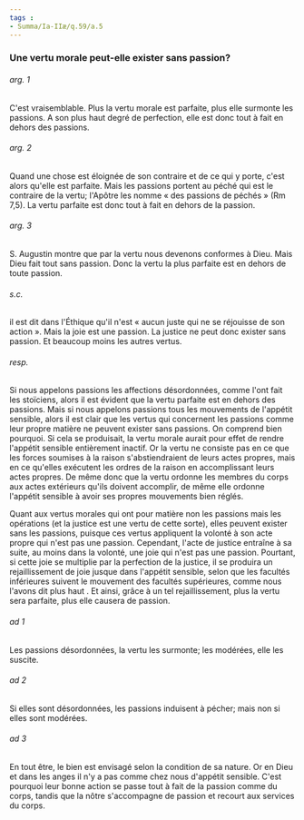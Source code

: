 ```yaml
---
tags : 
- Summa/Ia-IIæ/q.59/a.5
---
```


### Une vertu morale peut-elle exister sans passion?

###### arg. 1
C'est vraisemblable. Plus la vertu morale est parfaite, plus elle surmonte les passions. A son plus haut degré de perfection, elle est donc tout à fait en dehors des passions. 

###### arg. 2
Quand une chose est éloignée de son contraire et de ce qui y porte, c'est alors qu'elle est parfaite. Mais les passions portent au péché qui est le contraire de la vertu; l'Apôtre les nomme « des passions de péchés » (Rm 7,5). La vertu parfaite est donc tout à fait en dehors de la passion. 

###### arg. 3
S. Augustin montre que par la vertu nous devenons conformes à Dieu. Mais Dieu fait tout sans passion. Donc la vertu la plus parfaite est en dehors de toute passion. 

###### s.c.
il est dit dans l'Éthique qu'il n'est « aucun juste qui ne se réjouisse de son action ». Mais la joie est une passion. La justice ne peut donc exister sans passion. Et beaucoup moins les autres vertus. 

###### resp.
Si nous appelons passions les affections désordonnées, comme l'ont fait les stoïciens, alors il est évident que la vertu parfaite est en dehors des passions. Mais si nous appelons passions tous les mouvements de l'appétit sensible, alors il est clair que les vertus qui concernent les passions comme leur propre matière ne peuvent exister sans passions. On comprend bien pourquoi. Si cela se produisait, la vertu morale aurait pour effet de rendre l'appétit sensible entièrement inactif. Or la vertu ne consiste pas en ce que les forces soumises à la raison s'abstiendraient de leurs actes propres, mais en ce qu'elles exécutent les ordres de la raison en accomplissant leurs actes propres. De même donc que la vertu ordonne les membres du corps aux actes extérieurs qu'ils doivent accomplir, de même elle ordonne l'appétit sensible à avoir ses propres mouvements bien réglés. 

Quant aux vertus morales qui ont pour matière non les passions mais les opérations (et la justice est une vertu de cette sorte), elles peuvent exister sans les passions, puisque ces vertus appliquent la volonté à son acte propre qui n'est pas une passion. Cependant, l'acte de justice entraîne à sa suite, au moins dans la volonté, une joie qui n'est pas une passion. Pourtant, si cette joie se multiplie par la perfection de la justice, il se produira un rejaillissement de joie jusque dans l'appétit sensible, selon que les facultés inférieures suivent le mouvement des facultés supérieures, comme nous l'avons dit plus haut . Et ainsi, grâce à un tel rejaillissement, plus la vertu sera parfaite, plus elle causera de passion. 

###### ad 1
Les passions désordonnées, la vertu les surmonte; les modérées, elle les suscite. 

###### ad 2
Si elles sont désordonnées, les passions induisent à pécher; mais non si elles sont modérées. 

###### ad 3
En tout être, le bien est envisagé selon la condition de sa nature. Or en Dieu et dans les anges il n'y a pas comme chez nous d'appétit sensible. C'est pourquoi leur bonne action se passe tout à fait de la passion comme du corps, tandis que la nôtre s'accompagne de passion et recourt aux services du corps. 


